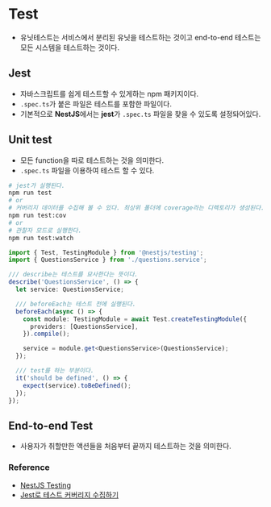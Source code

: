 # Test

- 유닛테스트는 서비스에서 분리된 유닛을 테스트하는 것이고 end-to-end 테스트는 모든 시스템을 테스트하는 것이다.

## Jest
- 자바스크립트를 쉽게 테스트할 수 있게하는 npm 패키지이다.
- `.spec.ts`가 붙은 파일은 테스트를 포함한 파일이다.
- 기본적으로 **NestJS**에서는 **jest**가 `.spec.ts` 파일을 찾을 수 있도록 설정돠어있다.

## Unit test
- 모든 function을 따로 테스트하는 것을 의미한다.
- `.spec.ts` 파일을 이용하여 테스트 할 수 있다.

```bash
# jest가 실행된다.
npm run test
# or
# 커버리지 데이터를 수집해 볼 수 있다. 최상위 폴더에 coverage라는 디렉토리가 생성된다.
npm run test:cov
# or
# 관찰자 모드로 실행한다.
npm run test:watch
```

```typescript
import { Test, TestingModule } from '@nestjs/testing';
import { QuestionsService } from './questions.service';

/// describe는 테스트를 묘사한다는 뜻이다.
describe('QuestionsService', () => {
  let service: QuestionsService;

  /// beforeEach는 테스트 전에 실행된다.
  beforeEach(async () => {
    const module: TestingModule = await Test.createTestingModule({
      providers: [QuestionsService],
    }).compile();

    service = module.get<QuestionsService>(QuestionsService);
  });

  /// test를 하는 부분이다.
  it('should be defined', () => {
    expect(service).toBeDefined();
  });
});
```

## End-to-end Test
- 사용자가 취할만한 액션들을 처음부터 끝까지 테스트하는 것을 의미한다.

### Reference
- [NestJS Testing](https://velog.io/@1yongs_/NestJS-Testing-Jest)
- [Jest로 테스트 커버리지 수집하기](https://www.daleseo.com/jest-coverage/)